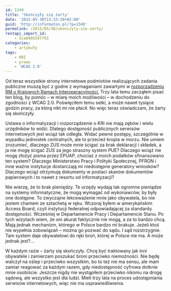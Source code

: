 ```yaml
---
id: 1349
title: 'Skończyły się żarty'
date: '2015-05-30T13:33:39+02:00'
guid: 'http://informaton.pl/?p=1349'
permalink: /2015/05/30/skonczyly-sie-zarty/
restapi_import_id:
    - 5ca8405547793
categories:
    - artykuły
tags:
    - KRI
    - prawo
    - 'WCAG 2.0'
---
```


Od teraz wszystkie strony internetowe podmiotów realizujących zadania publiczne muszą być z godne z wymaganiami zawartymi w [rozporządzeniu RM o Krajowych Ramach Interoperacyjności.](http://informaton.pl/strony-internetowe/dostepnosc-zapisana-w-rozporzadzeniu/) Trzy lata temu zacząłem pisać ten blog, by pomóc – w miarę moich możliwości – w dochodzeniu do zgodności z WCAG 2.0. Poświęciłem temu setki, a może nawet tysiące godzin pracy, za którą nikt mi nie płacił. No więc teraz oświadczam, że żarty się skończyły.

Ustawa o informatyzacji i rozporządzenie o KRI nie mają zębów i wielu urzędników to widzi. Dlatego dostępność publicznych serwisów internetowych jest wciąż tak odległa. Widać pewne postępy, szczególnie w wypadku jednostek centralnych, ale to przecież kropla w morzu. Nie umiem zrozumieć, dlaczego ZUS może mnie ścigać za brak deklaracji i składek, a ja nie mogę ścigać ZUS za jego straszny system PUE? Dlaczego wciąż nie mogę złożyć pisma przez EPUAP, chociaż z moich podatków sfinansowano ten system? Dlaczego Ministerstwo Pracy i Polityki Społecznej, PFRON i inne ważne instytucje dostarczają mi niedostępne generatory wniosków? Dlaczego wciąż otrzymuję dokumenty w postaci skanów dokumentów papierowych i to nawet z resortu od informatyzacji?

Nie wierzę, że to brak pieniędzy. Te urzędy wydają tak ogromne pieniądze na systemy informatyczne, że mogą wymagać od wykonawców, by były one dostępne. To zwyczajne lekceważenie mnie jako obywatela, bo nie jestem chamem ze sztachetą w ręku. Wczoraj byłem w amerykańskim <span lang="en">Access Board</span>, czyli instytucji federalnej odpowiadającej za standardy dostępności. Wcześniej w Departamencie Pracy i Departamencie Stanu. Po tych wizytach wiem, że oni akurat faktycznie nie mogą, a za to bardzo chcą. Mają jednak mechanizm, którego w Polsce bardzo mi brakuje. Jeżeli ktoś nie wypełnia zobowiązań – można go pozwać do sądu. I sąd rozstrzygnie. Tam system daje obywatelowi do ręki broń, której w Polsce nie ma. A może jednak jest?…

W każdym razie – żarty się skończyły. Chcę być traktowany jak inni obywatele i zamierzam poszukać broni przeciwko niemożności. Nie będę walczył na oślep i przeciwko wszystkim, bo to też nie ma sensu, ale mam zamiar reagować za każdym razem, gdy niedostępność cyfrowa dotknie mnie osobiście. Jeszcze nigdy nie wystąpiłem przeciwko nikomu na drogę sądową, ale wszystko jest dla ludzi. Mieli trzy lata na proces udostępniania serwisów internetowych, więc nie ma usprawiedliwienia.
